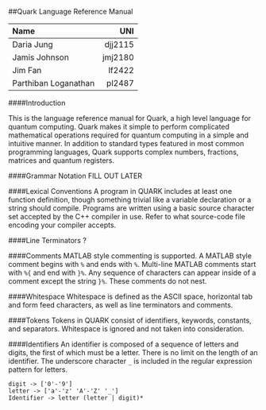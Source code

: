 
##Quark Language Reference Manual

| Name    				| UNI      | 
| :-------------------- | ------:  |
| Daria Jung 			| djj2115  | 
| Jamis Johnson    		| jmj2180  | 
| Jim Fan     			| lf2422   |
| Parthiban Loganathan  | pl2487   |  

####Introduction

This is the language reference manual for Quark, a high level language for quantum computing. Quark makes it simple to perform complicated mathematical operations required for quantum computing in a simple and intuitive manner. In addition to standard types featured in most common programming languages, Quark supports complex numbers, fractions, matrices and quantum registers.

####Grammar Notation
FILL OUT LATER

####Lexical Conventions
A program in QUARK includes at least one function definition, though something trivial like a variable declaration or a string should compile. Programs are written using a basic source character set accepted by the C++ compiler in use. Refer to what source-code file encoding your compiler accepts.

####Line Terminators
?

####Comments
MATLAB style commenting is supported. A MATLAB style comment begins with `%` and ends with `%`. Multi-line MATLAB comments start with `%{` and end with `}%`. Any sequence of characters can appear inside of a comment except the string `}%`. These comments do not nest. 

####Whitespace
Whitespace is defined as the ASCII space, horizontal tab and form feed characters, as well as line terminators and comments.

####Tokens
Tokens in QUARK consist of identifiers, keywords, constants, and separators. Whitespace is ignored and not taken into consideration.

####Identifiers
An identifier is composed of a sequence of letters and digits, the first of which must be a letter. There is no limit on the length of an identifier. The underscore character `_` is included in the regular expression pattern for letters. 

```
digit -> ['0'-'9']
letter -> ['a'-'z' 'A'-'Z' '_']
Identifier -> letter (letter | digit)* 
```